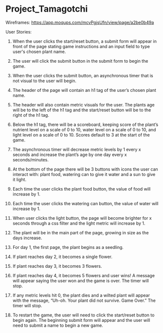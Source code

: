 # Project_Tamagotchi

Wireframes: https://app.moqups.com/mcvPgjsUfn/view/page/a2be0b49a

User Stories:

1. When the user clicks the start/reset button, a submit form will appear in front of the page stating game instructions and an input field to type user's chosen plant name. 

2. The user will click the submit button in the submit form to begin the game. 

3. When the user clicks the submit button, an asynchronous timer that is not visual to the user will begin. 

4. The header of the page will contain an h1 tag of the user’s chosen plant name.

5. The header will also contain metric visuals for the user. The plants age will be to the left of the h1 tag and the start/reset button will be to the right of the h1 tag.

6. Below the h1 tag, there will be a scoreboard, keeping score of the plant’s nutrient level on a scale of 0 to 10, water level on a scale of 0 to 10, and light level on a scale of 0 to 10. Scores default to 3 at the start of the game.

7. The asynchronous timer will decrease metric levels by 1 every x seconds and increase the plant’s age by one day every x seconds/minutes.

10. At the bottom of the page there will be 3 buttons with icons the user can interact with: plant food, watering can to give it water and a sun to give it light. 

11. Each time the user clicks the plant food button, the value of food will increase by 1. 

12. Each time the user clicks the watering can button, the value of water will increase by 1. 

13. When user clicks the light button, the page will become brighter for x seconds through a css filter and the light metric will increase by 1.

14. The plant will be in the main part of the page, growing in size as the days increase.

15. For day 1, the first page, the plant begins as a seedling. 

16. If plant reaches day 2, it becomes a single flower. 

17. If plant reaches day 3, it becomes 3 flowers.

18. If plant reaches day 4, it becomes 5 flowers and user wins! A message will appear saying the user won and the game is over. The timer will stop. 

19. If any metric levels hit 0, the plant dies and a wilted plant will appear with the message, “Uh-oh. Your plant did not survive. Game Over.” The timer will stop.

20. To restart the game, the user will need to click the start/reset button to begin again. The beginning submit form will appear and the user will need to submit a name to begin a new game. 
